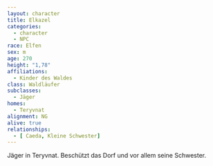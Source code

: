 ```yaml
---
layout: character
title: Elkazel
categories:
  - character
  - NPC
race: Elfen
sex: m
age: 270
height: "1,78"
affiliations:
  - Kinder des Waldes 
class: Waldläufer
subclasses:
  - Jäger
homes:
  - Teryvnat
alignment: NG
alive: true
relationships:
  - [ Caeda, Kleine Schwester]
---
```


Jäger in Teryvnat. Beschützt das Dorf und vor allem seine Schwester.